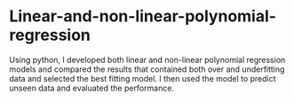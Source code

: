 # Linear-and-non-linear-polynomial-regression
Using python, I developed both linear and non-linear polynomial regression models and compared the results that contained both over and underfitting data and selected the best fitting model. I then used the model to predict unseen data and evaluated the performance.
